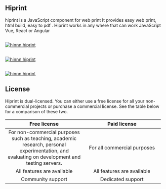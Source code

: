 
  
## Hiprint 

hiprint is a JavaScript component  for web print 
It provides easy web print, html build, easy to pdf  .
Hiprint works in any where that can work JavaScript  Vue, React or Angular
  
  ##
  
<a href="http://www.hinnn.com/demo">
<img src="http://www.hinnn.com/Content/assets/hinnn1.png" align="center" alt="hinnn hiprint "/>
  
  ##
  
</a>
  <a href="http://www.hinnn.com/demo">
<img src="http://www.hinnn.com/Content/assets/hinnn5.png" align="center" alt="hinnn hiprint "/>
</a>
  
  ##
  
  <a href="http://www.hinnn.com/demo">
<img src="http://www.hinnn.com/Content/assets/hinnn4.png" align="center" alt="hinnn hiprint "/>
</a> 

## License

Hiprint is dual-licensed. You can either use a free license for all your non-commercial projects or purchase a commercial license. See the table below for a comparison of these two.

<table>
  <thead align="center">
    <tr>
      <th width="50%">Free license</th>
      <th width="50%">Paid license</th>
    </tr>    
  </thead>
  <tbody align="center">
    <tr>
      <td>For non-commercial purposes such as teaching, academic research, personal experimentation, and evaluating  on development and testing servers.</td>
      <td>For all commercial purposes</td>
    </tr>
    <tr>
      <td>All features are available</td>
      <td>All features are available</td>
    </tr>
    <tr>
      <td>Community support</td>
      <td>Dedicated support</td>
    </tr>    
   
  </tbody>
</table>

